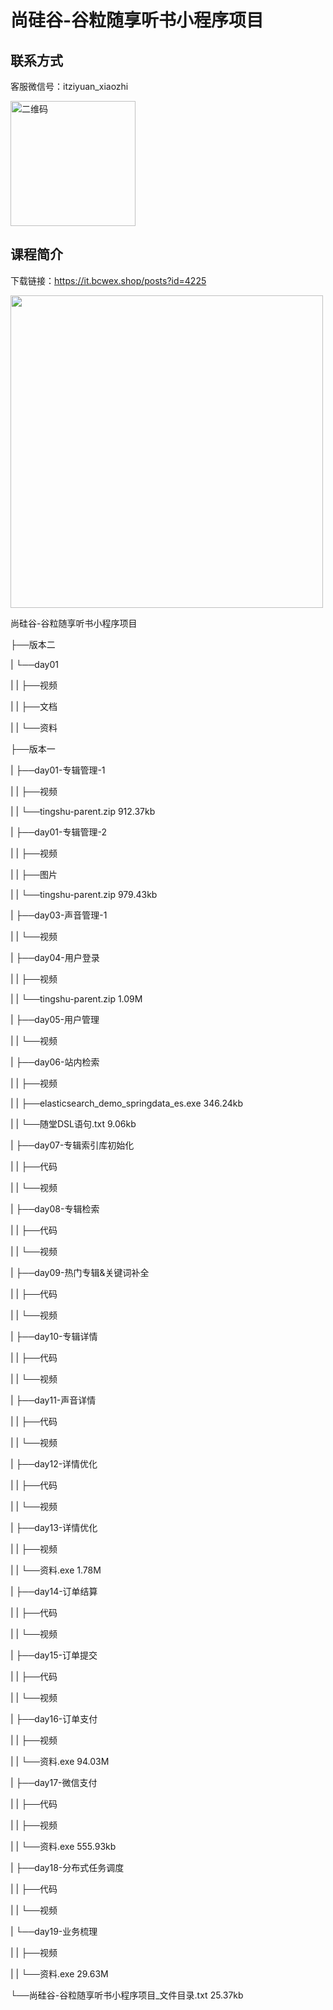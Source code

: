 # 尚硅谷-谷粒随享听书小程序项目

## 联系方式

客服微信号：itziyuan_xiaozhi

<img src="https://ziyuanyun.oss-cn-guangzhou.aliyuncs.com/common/20240614073449/666b82192834a.jpg" width="200" height="200" alt="二维码">

## 课程简介

下载链接：https://it.bcwex.shop/posts?id=4225

<img src="https://ziyuanyun.oss-cn-guangzhou.aliyuncs.com/yun/20240704073004/6685defcb01f2.jpg" width="500" alt="">

  

 尚硅谷-谷粒随享听书小程序项目

 ├──版本二

 | └──day01

 | | ├──视频

 | | ├──文档

 | | └──资料

 ├──版本一

 | ├──day01-专辑管理-1

 | | ├──视频

 | | └──tingshu-parent.zip 912.37kb

 | ├──day01-专辑管理-2

 | | ├──视频

 | | ├──图片

 | | └──tingshu-parent.zip 979.43kb

 | ├──day03-声音管理-1

 | | └──视频

 | ├──day04-用户登录

 | | ├──视频

 | | └──tingshu-parent.zip 1.09M

 | ├──day05-用户管理

 | | └──视频

 | ├──day06-站内检索

 | | ├──视频

 | | ├──elasticsearch_demo_springdata_es.exe 346.24kb

 | | └──随堂DSL语句.txt 9.06kb

 | ├──day07-专辑索引库初始化

 | | ├──代码

 | | └──视频

 | ├──day08-专辑检索

 | | ├──代码

 | | └──视频

 | ├──day09-热门专辑&amp;关键词补全

 | | ├──代码

 | | └──视频

 | ├──day10-专辑详情

 | | ├──代码

 | | └──视频

 | ├──day11-声音详情

 | | ├──代码

 | | └──视频

 | ├──day12-详情优化

 | | ├──代码

 | | └──视频

 | ├──day13-详情优化

 | | ├──视频

 | | └──资料.exe 1.78M

 | ├──day14-订单结算

 | | ├──代码

 | | └──视频

 | ├──day15-订单提交

 | | ├──代码

 | | └──视频

 | ├──day16-订单支付

 | | ├──视频

 | | └──资料.exe 94.03M

 | ├──day17-微信支付

 | | ├──代码

 | | ├──视频

 | | └──资料.exe 555.93kb

 | ├──day18-分布式任务调度

 | | ├──代码

 | | └──视频

 | └──day19-业务梳理

 | | ├──视频

 | | └──资料.exe 29.63M

 └──尚硅谷-谷粒随享听书小程序项目_文件目录.txt 25.37kb

  